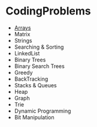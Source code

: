 # CodingProblems
* [Arrays](./Arrays)
* Matrix
* Strings
* Searching & Sorting
* LinkedList
* Binary Trees
* Binary Search Trees
* Greedy
* BackTracking
* Stacks & Queues
* Heap
* Graph
* Trie
* Dynamic Programming
* Bit Manipulation
